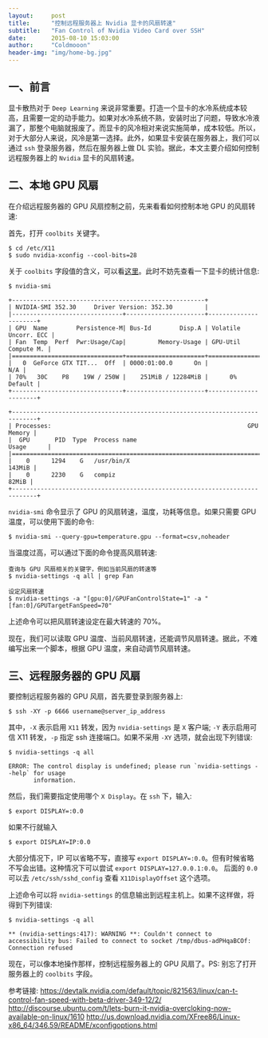 ```yaml
---
layout:     post
title:      "控制远程服务器上 Nvidia 显卡的风扇转速"
subtitle:   "Fan Control of Nvidia Video Card over SSH"
date:       2015-08-10 15:03:00
author:     "Coldmooon"
header-img: "img/home-bg.jpg"
---
```


## 一、前言
显卡散热对于 `Deep Learning` 来说非常重要。打造一个显卡的水冷系统成本较高，且需要一定的动手能力。如果对水冷系统不熟，安装时出了问题，导致水冷液漏了，那整个电脑就报废了。而显卡的风冷相对来说实施简单，成本较低。所以，对于大部分人来说，风冷是第一选择。此外，如果显卡安装在服务器上，我们可以通过 `ssh` 登录服务器，然后在服务器上做 DL 实验。据此，本文主要介绍如何控制远程服务器上的 `Nvidia` 显卡的风扇转速。

## 二、本地 GPU 风扇
在介绍远程服务器的 GPU 风扇控制之前，先来看看如何控制本地 GPU 的风扇转速:

首先，打开 `coolbits` 关键字。

```
$ cd /etc/X11
$ sudo nvidia-xconfig --cool-bits=28
```
关于 `coolbits` 字段值的含义，可以看[这里](http://us.download.nvidia.com/XFree86/Linux-x86_64/346.59/README/xconfigoptions.html)。此时不妨先查看一下显卡的统计信息:

```
$ nvidia-smi

+------------------------------------------------------+                       
| NVIDIA-SMI 352.30     Driver Version: 352.30         |                       
|-------------------------------+----------------------+----------------------+
| GPU  Name        Persistence-M| Bus-Id        Disp.A | Volatile Uncorr. ECC |
| Fan  Temp  Perf  Pwr:Usage/Cap|         Memory-Usage | GPU-Util  Compute M. |
|===============================+======================+======================|
|   0  GeForce GTX TIT...  Off  | 0000:01:00.0      On |                  N/A |
| 70%   30C    P8    19W / 250W |    251MiB / 12284MiB |      0%      Default |
+-------------------------------+----------------------+----------------------+
                                                                               
+-----------------------------------------------------------------------------+
| Processes:                                                       GPU Memory |
|  GPU       PID  Type  Process name                               Usage      |
|=============================================================================|
|    0      1294    G   /usr/bin/X                                     143MiB |
|    0      2230    G   compiz                                          82MiB |
+-----------------------------------------------------------------------------+
```
`nvidia-smi` 命令显示了 GPU 的风扇转速，温度，功耗等信息。如果只需要 GPU 温度，可以使用下面的命令:

```
$ nvidia-smi --query-gpu=temperature.gpu --format=csv,noheader
```
当温度过高，可以通过下面的命令提高风扇转速:

```
查询与 GPU 风扇相关的关键字，例如当前风扇的转速等
$ nvidia-settings -q all | grep Fan

设定风扇转速
$ nvidia-settings -a "[gpu:0]/GPUFanControlState=1" -a "[fan:0]/GPUTargetFanSpeed=70"
```
上述命令可以把风扇转速设定在最大转速的 70%。

现在，我们可以读取 GPU 温度、当前风扇转速，还能调节风扇转速。据此，不难编写出来一个脚本，根据 GPU 温度，来自动调节风扇转速。

## 三、远程服务器的 GPU 风扇
要控制远程服务器的 GPU 风扇，首先要登录到服务器上:

```
$ ssh -XY -p 6666 username@server_ip_address 
```
其中，`-X` 表示启用 `X11` 转发，因为 `nvidia-settings` 是 `X` 客户端; `-Y` 表示启用可信 X11 转发，`-p` 指定 ssh 连接端口。如果不采用 `-XY` 选项，就会出现下列错误:

```
$ nvidia-settings -q all

ERROR: The control display is undefined; please run `nvidia-settings --help` for usage
       information.
```

然后，我们需要指定使用哪个 `X Display`。在 `ssh` 下，输入:

```
$ export DISPLAY=:0.0
```
如果不行就输入

```
$ export DISPLAY=IP:0.0
```
大部分情况下，IP 可以省略不写，直接写 `export DISPLAY=:0.0`。但有时候省略不写会出错。这种情况下可以尝试 `export DISPLAY=127.0.0.1:0.0`。
后面的 `0.0` 可以去 `/etc/ssh/sshd_config` 查看 `X11DisplayOffset` 这个选项。

上述命令可以将 `nvidia-settings` 的信息输出到远程主机上。如果不这样做，将得到下列错误:

```
$ nvidia-settings -q all

** (nvidia-settings:417): WARNING **: Couldn't connect to accessibility bus: Failed to connect to socket /tmp/dbus-adPHqaBCOf: Connection refused
```

现在，可以像本地操作那样，控制远程服务器上的 GPU 风扇了。PS: 别忘了打开服务器上的 `coolbits` 字段。


参考链接:
<https://devtalk.nvidia.com/default/topic/821563/linux/can-t-control-fan-speed-with-beta-driver-349-12/2/>
<http://discourse.ubuntu.com/t/lets-burn-it-nvidia-overcloking-now-available-on-linux/1610>
<http://us.download.nvidia.com/XFree86/Linux-x86_64/346.59/README/xconfigoptions.html>